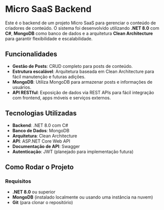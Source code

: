 # Micro SaaS Backend

Este é o backend de um projeto Micro SaaS para gerenciar o conteúdo de criadores de conteúdo. O sistema foi desenvolvido utilizando **.NET 8.0** com **C#**, **MongoDB** como banco de dados e a arquitetura **Clean Architecture** para garantir flexibilidade e escalabilidade.

## Funcionalidades

- **Gestão de Posts**: CRUD completo para posts de conteúdo.
- **Estrutura escalável**: Arquitetura baseada em Clean Architecture para fácil manutenção e futuras adições.
- **MongoDB**: Utiliza MongoDB para armazenar posts e informações de usuários.
- **API RESTful**: Exposição de dados via REST APIs para fácil integração com frontend, apps móveis e serviços externos.

## Tecnologias Utilizadas

- **Backend**: .NET 8.0 com C#
- **Banco de Dados**: MongoDB
- **Arquitetura**: Clean Architecture
- **API**: ASP.NET Core Web API
- **Documentação de API**: Swagger
- **Autenticação**: JWT (planejado para implementação futura)

## Como Rodar o Projeto

### Requisitos

- **.NET 8.0** ou superior
- **MongoDB** (instalado localmente ou usando uma instância na nuvem)
- **Git** (para clonar o repositório)

